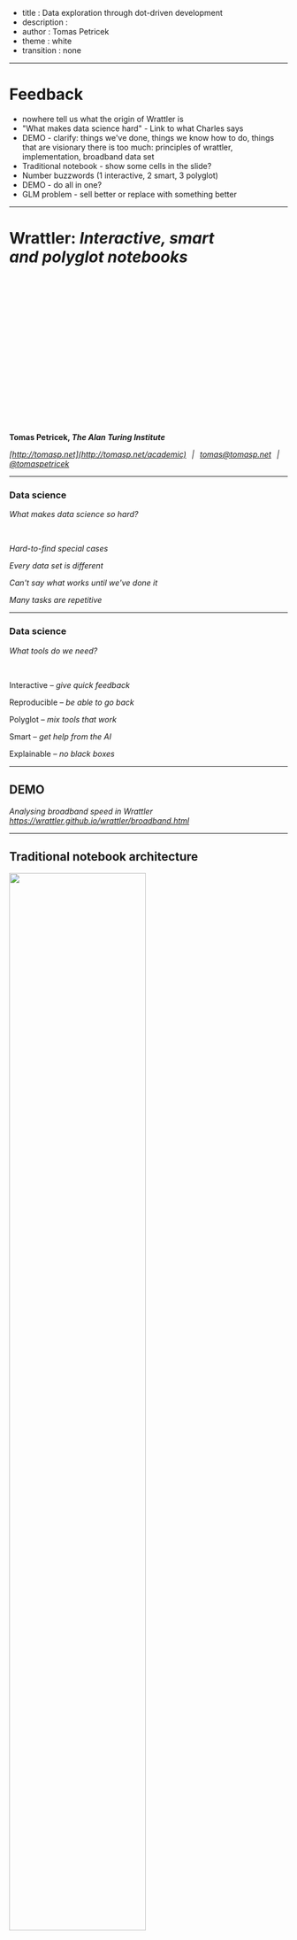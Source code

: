 ﻿- title : Data exploration through dot-driven development 
- description : 
- author : Tomas Petricek
- theme : white
- transition : none

****************************************************************************************************

# Feedback

* nowhere tell us what the origin of Wrattler is
* "What makes data science hard" - Link to what Charles says
* DEMO - clarify: things we've done, things we know how to do, things that are visionary
  there is too much: principles of wrattler, implementation, broadband data set
* Traditional notebook - show some cells in the slide?
* Number buzzwords (1 interactive, 2 smart, 3 polyglot)
* DEMO - do all in one?
* GLM problem - sell better or replace with something better

****************************************************************************************************

# Wrattler: _Interactive, smart<br /> and polyglot notebooks_

<h4 style="margin-bottom:0px;margin-top:300px">Tomas Petricek, <em>The Alan Turing Institute</em></h4>

_[http://tomasp.net](http://tomasp.net/academic) <span style="margin:0px 6px 0px 6px">|</span>
[tomas@tomasp.net](mailto:tomas@tomasp.net) <span style="margin:0px 6px 0px 6px">|</span>
[@tomaspetricek](http://twitter.com/tomaspetricek)_

****************************************************************************************************

### Data science 
_What makes data science so hard?_

<br />

_<i class="fa fa-hand-spock"></i> Hard-to-find special cases_

_<i class="fa fa-calendar-alt"></i> Every data set is different_

_<i class="fa fa-sync-alt"></i> Can't say what works until we've done it_

_<i class="fa fa-align-justify"></i> Many tasks are repetitive_

----------------------------------------------------------------------------------------------------

### Data science 
_What tools do we need?_

<br />

_<i class="fa fa-comment"></i>_ Interactive – _give quick feedback_

_<i class="fa fa-retweet"></i>_ Reproducible – _be able to go back_

_<i class="fa fa-sign-language"></i>_ Polyglot – _mix tools that work_

_<i class="fa fa-flask"></i>_ Smart – _get help from the AI_

_<i class="fa fa-user"></i>_ Explainable – _no black boxes_

----------------------------------------------------------------------------------------------------

## DEMO

_Analysing broadband speed in Wrattler_  
_https://wrattler.github.io/wrattler/broadband.html_

----------------------------------------------------------------------------------------------------

## Traditional notebook architecture

<img src="images/jupyter.png" style="width:70%;margin-bottom:60px"/>

_<span class="circ"><span>1</span></span> Limited reproducibility_  
_<span class="circ"><span>2</span></span> No rollback of state_  
_<span class="circ"><span>3</span></span> Limited interaction model_  
_<span class="circ"><span>4</span></span> One language per kernel_  

----------------------------------------------------------------------------------------------------

## Wrattler system architecture

<img src="images/wrattler.png" style="width:70%"/>

----------------------------------------------------------------------------------------------------

## Wrattler system architecture
 
_<span class="circ"><span>1</span></span> Versioning and provenance_  
_<span class="circ"><span>2</span></span> Interactive development_  
_<span class="circ"><span>3</span></span> Platform for AI assistants_  
_<span class="circ"><span>4</span></span> Polyglot programming_  

****************************************************************************************************

# Wrattler
_Interactive, smart and polyglot notebooks_

----------------------------------------------------------------------------------------------------

# DEMO
Interactive – _Exploring data in the browser_

----------------------------------------------------------------------------------------------------

### Interactive
_Tighter interaction feedback loop_

<br />

_<i class="fa fa-globe"></i> Browser-based language_

_<i class="fa fa-stopwatch"></i> Recalculated on-the-fly_

_<i class="fa fa-arrow-up"></i> Using dependency graph_

----------------------------------------------------------------------------------------------------

<img src="images/notebook.png" style="width:80%" />

----------------------------------------------------------------------------------------------------

<img src="images/graph.png" style="width:80%" />

----------------------------------------------------------------------------------------------------

# DEMO
Smart – _Cleaning data with the datadiff assistant_

----------------------------------------------------------------------------------------------------


### Smart
_Simplifying process with AI assistants_

<br />

_<i class="fa fa-database"></i> Full access to data store_

_<i class="fa fa-archive"></i> No black box magic_

_<i class="fa fa-language"></i> Domain specific languages_

----------------------------------------------------------------------------------------------------

# DEMO
Polyglot – _Sharing data between R and JavaScript_

----------------------------------------------------------------------------------------------------

### Polyglot
_Enabling platform for data science_

<br />

_<i class="fa fa-table"></i> Share data via data frames_

_<i class="fa fa-archive"></i> Computation graph for provenance_

_<i class="fa fa-comment-alt"></i> Semantic annotations_

****************************************************************************************************

# Summary
_Interactive, smart and polyglot notebooks_

----------------------------------------------------------------------------------------------------

### Wrattler
_Three key ideas behind the system_

<br />

_<i class="fa fa-database"></i> Separate state and language runtimes_

_<i class="fa fa-globe"></i> Dependency graph in the browser_

_<i class="fa fa-magic"></i> Platform for AI assisted data science_

----------------------------------------------------------------------------------------------------

## Questions, answers & discussion

#### Data store – _Best data and annotation formats?_

#### Integration – _Languages? Jupyter integration?_

#### AI assistants – _What kinds of assistants?_

<br />
<br />

_[http://tomasp.net](http://tomasp.net/academic) <span style="margin:0px 6px 0px 6px">|</span>
[tomas@tomasp.net](mailto:tomas@tomasp.net) <span style="margin:0px 6px 0px 6px">|</span>
[@tomaspetricek](http://twitter.com/tomaspetricek)_

> To wrap up, I'll end with a slide that lists the three next papers that I plan to write.
> The first one is about implementing live programming environments, which is surprisingly
> tricky and the second one is extending the data aggregation work to cover data cleaning with
> AI assistants. Finally, I talked about one of the things that I'm interested in, but I also
> work on philosophy and history of programming and I got invited to submit a paper to an
> ACM HOPL conference, so that's my third. I have ideas about coeffects too, but I only wanted
> to list three.
